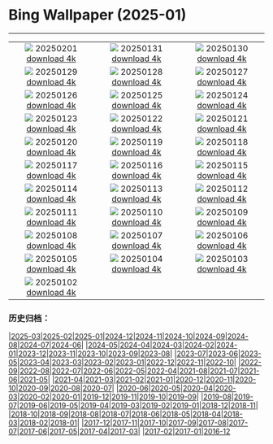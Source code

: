 # Bing Wallpaper (2025-01)
**************
| | | |
| :----: | :----: | :----: |
| ![](https://www.bing.com/th?id=OHR.DeerForest_FR-FR6532705920_1920x1080.jpg) 20250201 [download 4k](https://www.bing.com/th?id=OHR.DeerForest_FR-FR6532705920_UHD.jpg) | ![](https://www.bing.com/th?id=OHR.PlainsZebra_FR-FR3265795603_1920x1080.jpg) 20250131 [download 4k](https://www.bing.com/th?id=OHR.PlainsZebra_FR-FR3265795603_UHD.jpg) | ![](https://www.bing.com/th?id=OHR.OrdesaSpain_FR-FR2730396570_1920x1080.jpg) 20250130 [download 4k](https://www.bing.com/th?id=OHR.OrdesaSpain_FR-FR2730396570_UHD.jpg) |
| ![](https://www.bing.com/th?id=OHR.LunarDragon_FR-FR2196981779_1920x1080.jpg) 20250129 [download 4k](https://www.bing.com/th?id=OHR.LunarDragon_FR-FR2196981779_UHD.jpg) | ![](https://www.bing.com/th?id=OHR.FlyingOwl_FR-FR1750905079_1920x1080.jpg) 20250128 [download 4k](https://www.bing.com/th?id=OHR.FlyingOwl_FR-FR1750905079_UHD.jpg) | ![](https://www.bing.com/th?id=OHR.ParisSnow_FR-FR5265906192_1920x1080.jpg) 20250127 [download 4k](https://www.bing.com/th?id=OHR.ParisSnow_FR-FR5265906192_UHD.jpg) |
| ![](https://www.bing.com/th?id=OHR.FrostedBeech_FR-FR8535589917_1920x1080.jpg) 20250126 [download 4k](https://www.bing.com/th?id=OHR.FrostedBeech_FR-FR8535589917_UHD.jpg) | ![](https://www.bing.com/th?id=OHR.PortoSunset_FR-FR7243507947_1920x1080.jpg) 20250125 [download 4k](https://www.bing.com/th?id=OHR.PortoSunset_FR-FR7243507947_UHD.jpg) | ![](https://www.bing.com/th?id=OHR.IcelandGeyser_FR-FR6775594395_1920x1080.jpg) 20250124 [download 4k](https://www.bing.com/th?id=OHR.IcelandGeyser_FR-FR6775594395_UHD.jpg) |
| ![](https://www.bing.com/th?id=OHR.DeerValley_FR-FR5592642570_1920x1080.jpg) 20250123 [download 4k](https://www.bing.com/th?id=OHR.DeerValley_FR-FR5592642570_UHD.jpg) | ![](https://www.bing.com/th?id=OHR.PetraMonastery_FR-FR1072501086_1920x1080.jpg) 20250122 [download 4k](https://www.bing.com/th?id=OHR.PetraMonastery_FR-FR1072501086_UHD.jpg) | ![](https://www.bing.com/th?id=OHR.ColourfulBlueMonday_FR-FR0873171314_1920x1080.jpg) 20250121 [download 4k](https://www.bing.com/th?id=OHR.ColourfulBlueMonday_FR-FR0873171314_UHD.jpg) |
| ![](https://www.bing.com/th?id=OHR.BubbleLake_FR-FR0545944347_1920x1080.jpg) 20250120 [download 4k](https://www.bing.com/th?id=OHR.BubbleLake_FR-FR0545944347_UHD.jpg) | ![](https://www.bing.com/th?id=OHR.NeptunesGrotto_FR-FR0309930376_1920x1080.jpg) 20250119 [download 4k](https://www.bing.com/th?id=OHR.NeptunesGrotto_FR-FR0309930376_UHD.jpg) | ![](https://www.bing.com/th?id=OHR.WhiteSandsNP_FR-FR0107552593_1920x1080.jpg) 20250118 [download 4k](https://www.bing.com/th?id=OHR.WhiteSandsNP_FR-FR0107552593_UHD.jpg) |
| ![](https://www.bing.com/th?id=OHR.PelicanPortrait_FR-FR5861205489_1920x1080.jpg) 20250117 [download 4k](https://www.bing.com/th?id=OHR.PelicanPortrait_FR-FR5861205489_UHD.jpg) | ![](https://www.bing.com/th?id=OHR.PinnaclesPeaks_FR-FR5164595445_1920x1080.jpg) 20250116 [download 4k](https://www.bing.com/th?id=OHR.PinnaclesPeaks_FR-FR5164595445_UHD.jpg) | ![](https://www.bing.com/th?id=OHR.MuseumCourt_FR-FR4239916080_1920x1080.jpg) 20250115 [download 4k](https://www.bing.com/th?id=OHR.MuseumCourt_FR-FR4239916080_UHD.jpg) |
| ![](https://www.bing.com/th?id=OHR.CadizSpain_FR-FR2616000691_1920x1080.jpg) 20250114 [download 4k](https://www.bing.com/th?id=OHR.CadizSpain_FR-FR2616000691_UHD.jpg) | ![](https://www.bing.com/th?id=OHR.CoastalWales_FR-FR2215820217_1920x1080.jpg) 20250113 [download 4k](https://www.bing.com/th?id=OHR.CoastalWales_FR-FR2215820217_UHD.jpg) | ![](https://www.bing.com/th?id=OHR.CrescentTail_FR-FR1748387679_1920x1080.jpg) 20250112 [download 4k](https://www.bing.com/th?id=OHR.CrescentTail_FR-FR1748387679_UHD.jpg) |
| ![](https://www.bing.com/th?id=OHR.MeknesMorocco_FR-FR1385030402_1920x1080.jpg) 20250111 [download 4k](https://www.bing.com/th?id=OHR.MeknesMorocco_FR-FR1385030402_UHD.jpg) | ![](https://www.bing.com/th?id=OHR.DayTintin_FR-FR0911497926_1920x1080.jpg) 20250110 [download 4k](https://www.bing.com/th?id=OHR.DayTintin_FR-FR0911497926_UHD.jpg) | ![](https://www.bing.com/th?id=OHR.NamibiaDunes_FR-FR3454752206_1920x1080.jpg) 20250109 [download 4k](https://www.bing.com/th?id=OHR.NamibiaDunes_FR-FR3454752206_UHD.jpg) |
| ![](https://www.bing.com/th?id=OHR.GreatWallStairs_FR-FR2831168051_1920x1080.jpg) 20250108 [download 4k](https://www.bing.com/th?id=OHR.GreatWallStairs_FR-FR2831168051_UHD.jpg) | ![](https://www.bing.com/th?id=OHR.BouldersNZ_FR-FR2503535078_1920x1080.jpg) 20250107 [download 4k](https://www.bing.com/th?id=OHR.BouldersNZ_FR-FR2503535078_UHD.jpg) | ![](https://www.bing.com/th?id=OHR.RavennaBasilica_FR-FR1984355211_1920x1080.jpg) 20250106 [download 4k](https://www.bing.com/th?id=OHR.RavennaBasilica_FR-FR1984355211_UHD.jpg) |
| ![](https://www.bing.com/th?id=OHR.PlumParakeet_FR-FR1766885015_1920x1080.jpg) 20250105 [download 4k](https://www.bing.com/th?id=OHR.PlumParakeet_FR-FR1766885015_UHD.jpg) | ![](https://www.bing.com/th?id=OHR.VietnamFalls_FR-FR1506770845_1920x1080.jpg) 20250104 [download 4k](https://www.bing.com/th?id=OHR.VietnamFalls_FR-FR1506770845_UHD.jpg) | ![](https://www.bing.com/th?id=OHR.TolkienOxford_FR-FR1207092725_1920x1080.jpg) 20250103 [download 4k](https://www.bing.com/th?id=OHR.TolkienOxford_FR-FR1207092725_UHD.jpg) |
| ![](https://www.bing.com/th?id=OHR.AlpsSunset_FR-FR0523137668_1920x1080.jpg) 20250102 [download 4k](https://www.bing.com/th?id=OHR.AlpsSunset_FR-FR0523137668_UHD.jpg) |  |  |

### 历史归档：

|[2025-03](2025-03/2025-03.md)|[2025-02](2025-02/2025-02.md)|[2025-01](2025-01/2025-01.md)|[2024-12](2024-12/2024-12.md)|[2024-11](2024-11/2024-11.md)|[2024-10](2024-10/2024-10.md)|[2024-09](2024-09/2024-09.md)|[2024-08](2024-08/2024-08.md)|[2024-07](2024-07/2024-07.md)|[2024-06](2024-06/2024-06.md)|
|[2024-05](2024-05/2024-05.md)|[2024-04](2024-04/2024-04.md)|[2024-03](2024-03/2024-03.md)|[2024-02](2024-02/2024-02.md)|[2024-01](2024-01/2024-01.md)|[2023-12](2023-12/2023-12.md)|[2023-11](2023-11/2023-11.md)|[2023-10](2023-10/2023-10.md)|[2023-09](2023-09/2023-09.md)|[2023-08](2023-08/2023-08.md)|
|[2023-07](2023-07/2023-07.md)|[2023-06](2023-06/2023-06.md)|[2023-05](2023-05/2023-05.md)|[2023-04](2023-04/2023-04.md)|[2023-03](2023-03/2023-03.md)|[2023-02](2023-02/2023-02.md)|[2023-01](2023-01/2023-01.md)|[2022-12](2022-12/2022-12.md)|[2022-11](2022-11/2022-11.md)|[2022-10](2022-10/2022-10.md)|
|[2022-09](2022-09/2022-09.md)|[2022-08](2022-08/2022-08.md)|[2022-07](2022-07/2022-07.md)|[2022-06](2022-06/2022-06.md)|[2022-05](2022-05/2022-05.md)|[2022-04](2022-04/2022-04.md)|[2021-08](2021-08/2021-08.md)|[2021-07](2021-07/2021-07.md)|[2021-06](2021-06/2021-06.md)|[2021-05](2021-05/2021-05.md)|
|[2021-04](2021-04/2021-04.md)|[2021-03](2021-03/2021-03.md)|[2021-02](2021-02/2021-02.md)|[2021-01](2021-01/2021-01.md)|[2020-12](2020-12/2020-12.md)|[2020-11](2020-11/2020-11.md)|[2020-10](2020-10/2020-10.md)|[2020-09](2020-09/2020-09.md)|[2020-08](2020-08/2020-08.md)|[2020-07](2020-07/2020-07.md)|
|[2020-06](2020-06/2020-06.md)|[2020-05](2020-05/2020-05.md)|[2020-04](2020-04/2020-04.md)|[2020-03](2020-03/2020-03.md)|[2020-02](2020-02/2020-02.md)|[2020-01](2020-01/2020-01.md)|[2019-12](2019-12/2019-12.md)|[2019-11](2019-11/2019-11.md)|[2019-10](2019-10/2019-10.md)|[2019-09](2019-09/2019-09.md)|
|[2019-08](2019-08/2019-08.md)|[2019-07](2019-07/2019-07.md)|[2019-06](2019-06/2019-06.md)|[2019-05](2019-05/2019-05.md)|[2019-04](2019-04/2019-04.md)|[2019-03](2019-03/2019-03.md)|[2019-02](2019-02/2019-02.md)|[2019-01](2019-01/2019-01.md)|[2018-12](2018-12/2018-12.md)|[2018-11](2018-11/2018-11.md)|
|[2018-10](2018-10/2018-10.md)|[2018-09](2018-09/2018-09.md)|[2018-08](2018-08/2018-08.md)|[2018-07](2018-07/2018-07.md)|[2018-06](2018-06/2018-06.md)|[2018-05](2018-05/2018-05.md)|[2018-04](2018-04/2018-04.md)|[2018-03](2018-03/2018-03.md)|[2018-02](2018-02/2018-02.md)|[2018-01](2018-01/2018-01.md)|
|[2017-12](2017-12/2017-12.md)|[2017-11](2017-11/2017-11.md)|[2017-10](2017-10/2017-10.md)|[2017-09](2017-09/2017-09.md)|[2017-08](2017-08/2017-08.md)|[2017-07](2017-07/2017-07.md)|[2017-06](2017-06/2017-06.md)|[2017-05](2017-05/2017-05.md)|[2017-04](2017-04/2017-04.md)|[2017-03](2017-03/2017-03.md)|
|[2017-02](2017-02/2017-02.md)|[2017-01](2017-01/2017-01.md)|[2016-12](2016-12/2016-12.md)